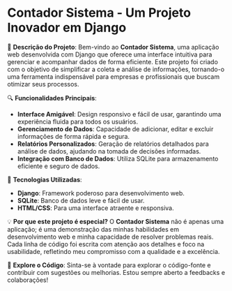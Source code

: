 # Contador Sistema - Um Projeto Inovador em Django

🌟 **Descrição do Projeto**:
Bem-vindo ao **Contador Sistema**, uma aplicação web desenvolvida com Django que oferece uma interface intuitiva para gerenciar e acompanhar dados de forma eficiente. Este projeto foi criado com o objetivo de simplificar a coleta e análise de informações, tornando-o uma ferramenta indispensável para empresas e profissionais que buscam otimizar seus processos.

🔍 **Funcionalidades Principais**:
- **Interface Amigável**: Design responsivo e fácil de usar, garantindo uma experiência fluida para todos os usuários.
- **Gerenciamento de Dados**: Capacidade de adicionar, editar e excluir informações de forma rápida e segura.
- **Relatórios Personalizados**: Geração de relatórios detalhados para análise de dados, ajudando na tomada de decisões informadas.
- **Integração com Banco de Dados**: Utiliza SQLite para armazenamento eficiente e seguro de dados.

🚀 **Tecnologias Utilizadas**:
- **Django**: Framework poderoso para desenvolvimento web.
- **SQLite**: Banco de dados leve e fácil de usar.
- **HTML/CSS**: Para uma interface atraente e responsiva.

💡 **Por que este projeto é especial?**
O **Contador Sistema** não é apenas uma aplicação; é uma demonstração das minhas habilidades em desenvolvimento web e minha capacidade de resolver problemas reais. Cada linha de código foi escrita com atenção aos detalhes e foco na usabilidade, refletindo meu compromisso com a qualidade e a excelência.

🔗 **Explore o Código**:
Sinta-se à vontade para explorar o código-fonte e contribuir com sugestões ou melhorias. Estou sempre aberto a feedbacks e colaborações!